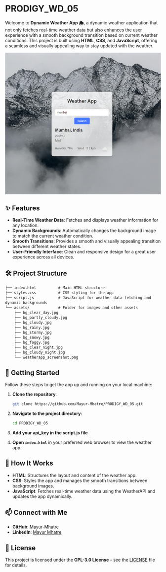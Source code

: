 # PRODIGY_WD_05
Welcome to **Dynamic Weather App 🌦️**, a dynamic weather application that not only fetches real-time weather data but also enhances the user experience with a smooth background transition based on current weather conditions. This project is built using **HTML**, **CSS**, and **JavaScript**, offering a seamless and visually appealing way to stay updated with the weather.

![Weather App Screenshot](images/weatherapp_screenshot.png)

## ✨ Features

- **Real-Time Weather Data**: Fetches and displays weather information for any location.
- **Dynamic Backgrounds**: Automatically changes the background image to match the current weather condition.
- **Smooth Transitions**: Provides a smooth and visually appealing transition between different weather states.
- **User-Friendly Interface**: Clean and responsive design for a great user experience across all devices.

## 🛠️ Project Structure

```plaintext
├── index.html          # Main HTML structure
├── styles.css          # CSS styling for the app
├── script.js           # JavaScript for weather data fetching and dynamic backgrounds
└── assets/             # Folder for images and other assets
    ├── bg_clear_day.jpg
    ├── bg_partly_cloudy.jpg
    ├── bg_cloudy.jpg
    ├── bg_rainy.jpg
    ├── bg_stormy.jpg
    ├── bg_snowy.jpg
    ├── bg_foggy.jpg
    ├── bg_clear_night.jpg
    ├── bg_cloudy_night.jpg
    └── weatherapp_screenshot.png
```

## 🚀 Getting Started

Follow these steps to get the app up and running on your local machine:

1. **Clone the repository**:
   ```bash
   git clone https://github.com/Mayur-Mhatre/PRODIGY_WD_05.git
   ```

2. **Navigate to the project directory**:
   ```bash
   cd PRODIGY_WD_05
   ```
3. **Add your api_key in the script.js file**

4. **Open `index.html`** in your preferred web browser to view the weather app.

## 🔧 How It Works

- **HTML**: Structures the layout and content of the weather app.
- **CSS**: Styles the app and manages the smooth transitions between background images.
- **JavaScript**: Fetches real-time weather data using the WeatherAPI and updates the app dynamically.

## 📫 Connect with Me

- **GitHub**: [Mayur-Mhatre](https://github.com/Mayur-Mhatre/)
- **LinkedIn**: [Mayur Mhatre](https://www.linkedin.com/in/mayurmhatre/)

## 📄 License

This project is licensed under the **GPL-3.0 License** - see the [LICENSE](LICENSE) file for details.
